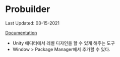 # Probuilder

Last Updated: 03-15-2021

[Documentation](https://unity-technologies.github.io/procore-legacy-docs/probuilder/probuilder2-gh-pages/)

* Unity 에디터에서 레벨 디자인을 할 수 있게 해주는 도구
* Window > Package Manager에서 추가할 수 있다.
